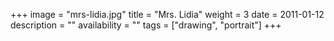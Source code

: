 +++
image = "mrs-lidia.jpg"
title = "Mrs. Lidia"
weight = 3
date = 2011-01-12
description = ""
availability = ""
tags = ["drawing", "portrait"]
+++
